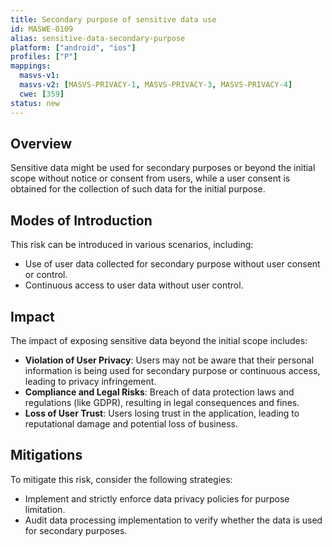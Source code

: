 ```yaml
---
title: Secondary purpose of sensitive data use
id: MASWE-0109
alias: sensitive-data-secondary-purpose
platform: ["android", "ios"]
profiles: ["P"]
mappings:
  masvs-v1: 
  masvs-v2: [MASVS-PRIVACY-1, MASVS-PRIVACY-3, MASVS-PRIVACY-4]
  cwe: [359]
status: new
---
```


## Overview

Sensitive data might be used for secondary purposes or beyond the initial scope without notice or consent from users, while a user consent is obtained for the collection of such data for the initial purpose.

## Modes of Introduction

This risk can be introduced in various scenarios, including:

- Use of user data collected for secondary purpose without user consent or control.
- Continuous access to user data without user control.

## Impact

The impact of exposing sensitive data beyond the initial scope includes:

- **Violation of User Privacy**: Users may not be aware that their personal information is being used for secondary purpose or continuous access, leading to privacy infringement.
- **Compliance and Legal Risks**: Breach of data protection laws and regulations (like GDPR), resulting in legal consequences and fines.
- **Loss of User Trust**: Users losing trust in the application, leading to reputational damage and potential loss of business.

## Mitigations

To mitigate this risk, consider the following strategies:

- Implement and strictly enforce data privacy policies for purpose limitation.
- Audit data processing implementation to verify whether the data is used for secondary purposes.
